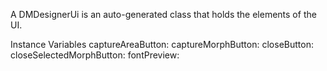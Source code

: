 A DMDesignerUi is an auto-generated class that holds the elements of the UI.

Instance Variables
	captureAreaButton:		<Object>
	captureMorphButton:		<Object>
	closeButton:		<Object>
	closeSelectedMorphButton:		<Object>
	fontPreview:		<Object>
	screencastLabel:		<Object>
	selectedMorph:		<Object>
	selectedMorphText:		<Object>
	showClicksBox:		<Object>
	showKeysBox:		<Object>
	slider:		<Object>
	startRecordButton:		<Object>

captureAreaButton
	- xxxxx

captureMorphButton
	- xxxxx

closeButton
	- xxxxx

closeSelectedMorphButton
	- xxxxx

fontPreview
	- xxxxx

screencastLabel
	- xxxxx

selectedMorph
	- xxxxx

selectedMorphText
	- xxxxx

showClicksBox
	- xxxxx

showKeysBox
	- xxxxx

slider
	- xxxxx

startRecordButton
	- xxxxx
